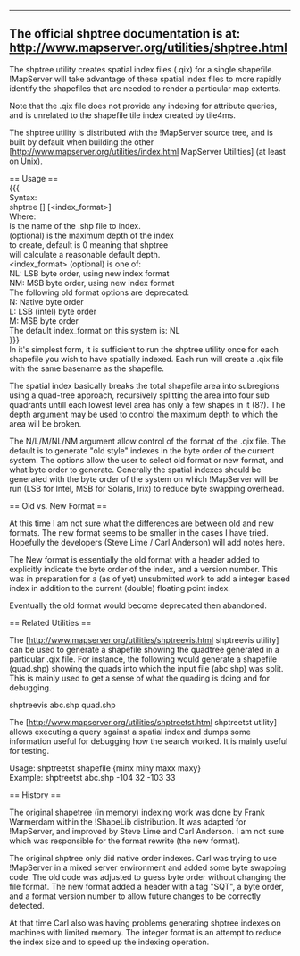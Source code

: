 ----                                                                                                                                                                                                                                                                                                                                                                                                                                                       
The official shptree documentation is at: http://www.mapserver.org/utilities/shptree.html                                                                                                                                                                                                                                                                                                                                                                  
----                                                                                                                                                                                                                                                                                                                                                                                                                                                       
                                                                                                                                                                                                                                                                                                                                                                                                                                                           
The shptree utility creates spatial index files (.qix) for a single shapefile. !MapServer will take advantage of these spatial index files to more rapidly identify the shapefiles that are needed to render a particular map extents.                                                                                                                                                                                                                     
                                                                                                                                                                                                                                                                                                                                                                                                                                                           
Note that the .qix file does not provide any indexing for attribute queries, and is unrelated to the shapefile tile index created by tile4ms.                                                                                                                                                                                                                                                                                                              
                                                                                                                                                                                                                                                                                                                                                                                                                                                           
The shptree utility is distributed with the !MapServer source tree, and is built by default when building the other [http://www.mapserver.org/utilities/index.html MapServer Utilities] (at least on Unix).                                                                                                                                                                                                                                                
                                                                                                                                                                                                                                                                                                                                                                                                                                                           
== Usage ==                                                                                                                                                                                                                                                                                                                                                                                                                                                
{{{                                                                                                                                                                                                                                                                                                                                                                                                                                                        
Syntax:                                                                                                                                                                                                                                                                                                                                                                                                                                                    
    shptree <shpfile> [<depth>] [<index_format>]                                                                                                                                                                                                                                                                                                                                                                                                           
Where:                                                                                                                                                                                                                                                                                                                                                                                                                                                     
 <shpfile> is the name of the .shp file to index.                                                                                                                                                                                                                                                                                                                                                                                                          
 <depth>   (optional) is the maximum depth of the index                                                                                                                                                                                                                                                                                                                                                                                                    
           to create, default is 0 meaning that shptree                                                                                                                                                                                                                                                                                                                                                                                                    
           will calculate a reasonable default depth.                                                                                                                                                                                                                                                                                                                                                                                                      
 <index_format> (optional) is one of:                                                                                                                                                                                                                                                                                                                                                                                                                      
           NL: LSB byte order, using new index format                                                                                                                                                                                                                                                                                                                                                                                                      
           NM: MSB byte order, using new index format                                                                                                                                                                                                                                                                                                                                                                                                      
       The following old format options are deprecated:                                                                                                                                                                                                                                                                                                                                                                                                    
           N:  Native byte order                                                                                                                                                                                                                                                                                                                                                                                                                           
           L:  LSB (intel) byte order                                                                                                                                                                                                                                                                                                                                                                                                                      
           M:  MSB byte order                                                                                                                                                                                                                                                                                                                                                                                                                              
       The default index_format on this system is: NL                                                                                                                                                                                                                                                                                                                                                                                                      
}}}                                                                                                                                                                                                                                                                                                                                                                                                                                                        
In it's simplest form, it is sufficient to run the shptree utility once for each shapefile you wish to have spatially indexed. Each run will create a .qix file with the same basename as the shapefile.                                                                                                                                                                                                                                                   
                                                                                                                                                                                                                                                                                                                                                                                                                                                           
The spatial index basically breaks the total shapefile area into subregions using a quad-tree approach, recursively splitting the area into four sub quadrants untill each lowest level area has only a few shapes in it (8?). The depth argument may be used to control the maximum depth to which the area will be broken.                                                                                                                               
                                                                                                                                                                                                                                                                                                                                                                                                                                                           
The N/L/M/NL/NM argument allow control of the format of the .qix file. The default is to generate "old style" indexes in the byte order of the current system. The options allow the user to select old format or new format, and what byte order to generate. Generally the spatial indexes should be generated with the byte order of the system on which !MapServer will be run (LSB for Intel, MSB for Solaris, Irix) to reduce byte swapping overhead.
                                                                                                                                                                                                                                                                                                                                                                                                                                                           
== Old vs. New Format ==                                                                                                                                                                                                                                                                                                                                                                                                                                   
                                                                                                                                                                                                                                                                                                                                                                                                                                                           
At this time I am not sure what the differences are between old and new formats. The new format seems to be smaller in the cases I have tried. Hopefully the developers (Steve Lime / Carl Anderson) will add notes here.                                                                                                                                                                                                                                  
                                                                                                                                                                                                                                                                                                                                                                                                                                                           
The New format is essentially the old format with a header added to explicitly indicate the byte order of the index, and a version number. This was in preparation for a (as of yet) unsubmitted work to add a integer based index in addition to the current (double) floating point index.                                                                                                                                                               
                                                                                                                                                                                                                                                                                                                                                                                                                                                           
Eventually the old format would become deprecated then abandoned.                                                                                                                                                                                                                                                                                                                                                                                          
                                                                                                                                                                                                                                                                                                                                                                                                                                                           
== Related Utilities ==                                                                                                                                                                                                                                                                                                                                                                                                                                    
                                                                                                                                                                                                                                                                                                                                                                                                                                                           
The [http://www.mapserver.org/utilities/shptreevis.html shptreevis utility] can be used to generate a shapefile showing the quadtree generated in a particular .qix file. For instance, the following would generate a shapefile (quad.shp) showing the quads into which the input file (abc.shp) was split. This is mainly used to get a sense of what the quading is doing and for debugging.                                                            
                                                                                                                                                                                                                                                                                                                                                                                                                                                           
  shptreevis abc.shp quad.shp                                                                                                                                                                                                                                                                                                                                                                                                                              
                                                                                                                                                                                                                                                                                                                                                                                                                                                           
The [http://www.mapserver.org/utilities/shptreetst.html shptreetst utility] allows executing a query against a spatial index and dumps some information useful for debugging how the search worked. It is mainly useful for testing.                                                                                                                                                                                                                       
                                                                                                                                                                                                                                                                                                                                                                                                                                                           
  Usage: shptreetst shapefile {minx miny maxx maxy}                                                                                                                                                                                                                                                                                                                                                                                                        
  Example: shptreetst abc.shp -104 32 -103 33                                                                                                                                                                                                                                                                                                                                                                                                              
                                                                                                                                                                                                                                                                                                                                                                                                                                                           
== History ==                                                                                                                                                                                                                                                                                                                                                                                                                                              
                                                                                                                                                                                                                                                                                                                                                                                                                                                           
The original shapetree (in memory) indexing work was done by Frank Warmerdam within the !ShapeLib distribution. It was adapted for !MapServer, and improved by Steve Lime and Carl Anderson. I am not sure which was responsible for the format rewrite (the new format).                                                                                                                                                                                  
                                                                                                                                                                                                                                                                                                                                                                                                                                                           
The original shptree only did native order indexes. Carl was trying to use !MapServer in a mixed server environment and added some byte swapping code. The old code was adjusted to guess byte order without changing the file format. The new format added a header with a tag "SQT", a byte order, and a format version number to allow future changes to be correctly detected.                                                                         
                                                                                                                                                                                                                                                                                                                                                                                                                                                           
At that time Carl also was having problems generating shptree indexes on machines with limited memory. The integer format is an attempt to reduce the index size and to speed up the indexing operation.
